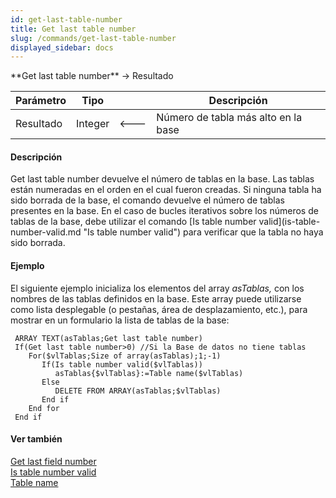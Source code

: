 ```yaml
---
id: get-last-table-number
title: Get last table number
slug: /commands/get-last-table-number
displayed_sidebar: docs
---
```


<!--REF #_command_.Get last table number.Syntax-->**Get last table number**  -> Resultado<!-- END REF-->
<!--REF #_command_.Get last table number.Params-->
| Parámetro | Tipo |  | Descripción |
| --- | --- | --- | --- |
| Resultado | Integer | &#x1F850; | Número de tabla más alto en la base |

<!-- END REF-->

#### Descripción 

<!--REF #_command_.Get last table number.Summary-->Get last table number devuelve el número de tablas en la base.<!-- END REF--> Las tablas están numeradas en el orden en el cual fueron creadas. Si ninguna tabla ha sido borrada de la base, el comando devuelve el número de tablas presentes en la base. En el caso de bucles iterativos sobre los números de tablas de la base, debe utilizar el comando [Is table number valid](is-table-number-valid.md "Is table number valid") para verificar que la tabla no haya sido borrada.

#### Ejemplo 

El siguiente ejemplo inicializa los elementos del array *asTablas,* con los nombres de las tablas definidos en la base. Este array puede utilizarse como lista desplegable (o pestañas, área de desplazamiento, etc.), para mostrar en un formulario la lista de tablas de la base: 

```4d
 ARRAY TEXT(asTablas;Get last table number)
 If(Get last table number>0) //Si la Base de datos no tiene tablas
    For($vlTablas;Size of array(asTablas);1;-1)
       If(Is table number valid($vlTablas))
          asTablas{$vlTablas}:=Table name($vlTablas)
       Else
          DELETE FROM ARRAY(asTablas;$vlTablas)
       End if
    End for
 End if
```

#### Ver también 

[Get last field number](get-last-field-number.md)  
[Is table number valid](is-table-number-valid.md)  
[Table name](table-name.md)  